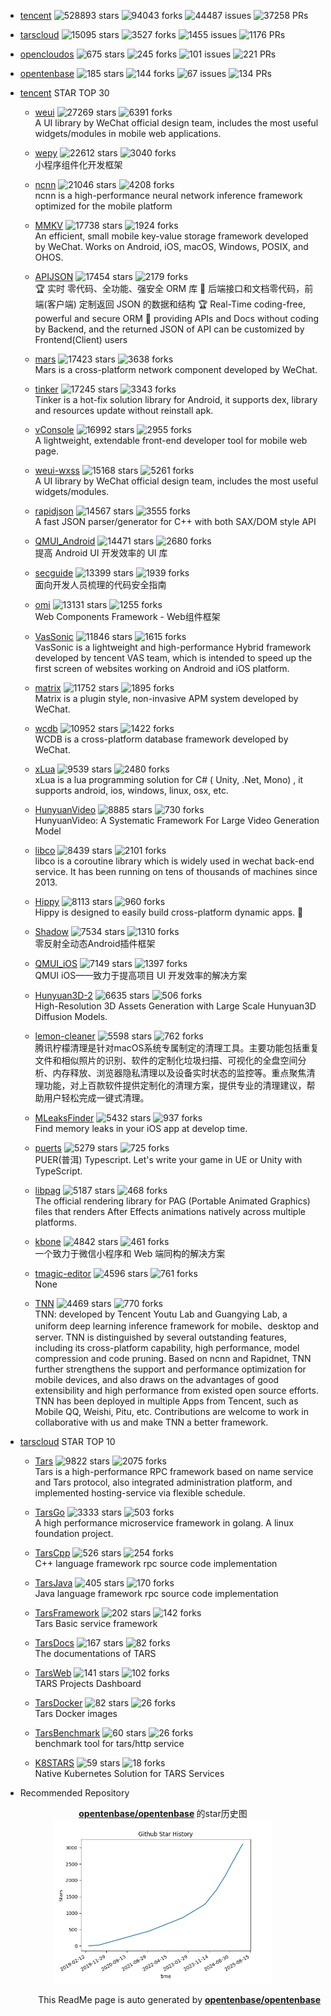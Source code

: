 
+ [tencent](https://github.com/tencent)
![528893 stars](https://img.shields.io/badge/Stars-528893-green)
![94043 forks](https://img.shields.io/badge/Forks-94043-green)
![44487 issues](https://img.shields.io/badge/Issues-44487-green)
![37258 PRs](https://img.shields.io/badge/PRs-37258-green)

+ [tarscloud](https://github.com/tarscloud)
![15095 stars](https://img.shields.io/badge/Stars-15095-green)
![3527 forks](https://img.shields.io/badge/Forks-3527-green)
![1455 issues](https://img.shields.io/badge/Issues-1455-green)
![1176 PRs](https://img.shields.io/badge/PRs-1176-green)

+ [opencloudos](https://github.com/opencloudos)
![675 stars](https://img.shields.io/badge/Stars-675-green)
![245 forks](https://img.shields.io/badge/Forks-245-green)
![101 issues](https://img.shields.io/badge/Issues-101-green)
![221 PRs](https://img.shields.io/badge/PRs-221-green)

+ [opentenbase](https://github.com/opentenbase)
![185 stars](https://img.shields.io/badge/Stars-185-green)
![144 forks](https://img.shields.io/badge/Forks-144-green)
![67 issues](https://img.shields.io/badge/Issues-67-green)
![134 PRs](https://img.shields.io/badge/PRs-134-green)



+ [tencent](https://github.com/tencent) STAR TOP 30
    
    + [weui](https://github.com/tencent/weui) 
    ![27269 stars](https://img.shields.io/badge/Stars-27269-green)
    ![6391 forks](https://img.shields.io/badge/Forks-6391-green)  
    A UI library by WeChat official design team, includes the most useful widgets/modules in mobile web applications.
    
    + [wepy](https://github.com/tencent/wepy) 
    ![22612 stars](https://img.shields.io/badge/Stars-22612-green)
    ![3040 forks](https://img.shields.io/badge/Forks-3040-green)  
    小程序组件化开发框架
    
    + [ncnn](https://github.com/tencent/ncnn) 
    ![21046 stars](https://img.shields.io/badge/Stars-21046-green)
    ![4208 forks](https://img.shields.io/badge/Forks-4208-green)  
    ncnn is a high-performance neural network inference framework optimized for the mobile platform
    
    + [MMKV](https://github.com/tencent/MMKV) 
    ![17738 stars](https://img.shields.io/badge/Stars-17738-green)
    ![1924 forks](https://img.shields.io/badge/Forks-1924-green)  
    An efficient, small mobile key-value storage framework developed by WeChat. Works on Android, iOS, macOS, Windows, POSIX, and OHOS.
    
    + [APIJSON](https://github.com/tencent/APIJSON) 
    ![17454 stars](https://img.shields.io/badge/Stars-17454-green)
    ![2179 forks](https://img.shields.io/badge/Forks-2179-green)  
    🏆 实时 零代码、全功能、强安全 ORM 库 🚀 后端接口和文档零代码，前端(客户端) 定制返回 JSON 的数据和结构 🏆 Real-Time coding-free, powerful and secure ORM 🚀  providing APIs and Docs without coding by Backend, and the returned JSON of API can be customized by Frontend(Client) users
    
    + [mars](https://github.com/tencent/mars) 
    ![17423 stars](https://img.shields.io/badge/Stars-17423-green)
    ![3638 forks](https://img.shields.io/badge/Forks-3638-green)  
    Mars is a cross-platform network component  developed by WeChat.
    
    + [tinker](https://github.com/tencent/tinker) 
    ![17245 stars](https://img.shields.io/badge/Stars-17245-green)
    ![3343 forks](https://img.shields.io/badge/Forks-3343-green)  
    Tinker is a hot-fix solution library for Android, it supports dex, library and resources update without reinstall apk.
    
    + [vConsole](https://github.com/tencent/vConsole) 
    ![16992 stars](https://img.shields.io/badge/Stars-16992-green)
    ![2955 forks](https://img.shields.io/badge/Forks-2955-green)  
    A lightweight, extendable front-end developer tool for mobile web page.
    
    + [weui-wxss](https://github.com/tencent/weui-wxss) 
    ![15168 stars](https://img.shields.io/badge/Stars-15168-green)
    ![5261 forks](https://img.shields.io/badge/Forks-5261-green)  
    A UI library by WeChat official design team, includes the most useful widgets/modules.
    
    + [rapidjson](https://github.com/tencent/rapidjson) 
    ![14567 stars](https://img.shields.io/badge/Stars-14567-green)
    ![3555 forks](https://img.shields.io/badge/Forks-3555-green)  
    A fast JSON parser/generator for C++ with both SAX/DOM style API
    
    + [QMUI_Android](https://github.com/tencent/QMUI_Android) 
    ![14471 stars](https://img.shields.io/badge/Stars-14471-green)
    ![2680 forks](https://img.shields.io/badge/Forks-2680-green)  
    提高 Android UI 开发效率的 UI 库
    
    + [secguide](https://github.com/tencent/secguide) 
    ![13399 stars](https://img.shields.io/badge/Stars-13399-green)
    ![1939 forks](https://img.shields.io/badge/Forks-1939-green)  
    面向开发人员梳理的代码安全指南
    
    + [omi](https://github.com/tencent/omi) 
    ![13131 stars](https://img.shields.io/badge/Stars-13131-green)
    ![1255 forks](https://img.shields.io/badge/Forks-1255-green)  
    Web Components Framework - Web组件框架
    
    + [VasSonic](https://github.com/tencent/VasSonic) 
    ![11846 stars](https://img.shields.io/badge/Stars-11846-green)
    ![1615 forks](https://img.shields.io/badge/Forks-1615-green)  
    VasSonic is a lightweight and high-performance Hybrid framework developed by tencent VAS team, which is intended to speed up the first screen of websites working on Android and iOS platform. 
    
    + [matrix](https://github.com/tencent/matrix) 
    ![11752 stars](https://img.shields.io/badge/Stars-11752-green)
    ![1895 forks](https://img.shields.io/badge/Forks-1895-green)  
    Matrix is a plugin style, non-invasive APM system developed by WeChat.
    
    + [wcdb](https://github.com/tencent/wcdb) 
    ![10952 stars](https://img.shields.io/badge/Stars-10952-green)
    ![1422 forks](https://img.shields.io/badge/Forks-1422-green)  
    WCDB is a cross-platform database framework developed by WeChat.
    
    + [xLua](https://github.com/tencent/xLua) 
    ![9539 stars](https://img.shields.io/badge/Stars-9539-green)
    ![2480 forks](https://img.shields.io/badge/Forks-2480-green)  
    xLua is a lua programming solution for  C# ( Unity, .Net, Mono) , it supports android, ios, windows, linux, osx, etc.
    
    + [HunyuanVideo](https://github.com/tencent/HunyuanVideo) 
    ![8885 stars](https://img.shields.io/badge/Stars-8885-green)
    ![730 forks](https://img.shields.io/badge/Forks-730-green)  
    HunyuanVideo: A Systematic Framework For Large Video Generation Model
    
    + [libco](https://github.com/tencent/libco) 
    ![8439 stars](https://img.shields.io/badge/Stars-8439-green)
    ![2101 forks](https://img.shields.io/badge/Forks-2101-green)  
    libco is a coroutine library which is widely used in wechat  back-end service. It has been running on tens of thousands of machines since 2013.
    
    + [Hippy](https://github.com/tencent/Hippy) 
    ![8113 stars](https://img.shields.io/badge/Stars-8113-green)
    ![960 forks](https://img.shields.io/badge/Forks-960-green)  
    Hippy is designed to easily build cross-platform dynamic apps. 👏
    
    + [Shadow](https://github.com/tencent/Shadow) 
    ![7534 stars](https://img.shields.io/badge/Stars-7534-green)
    ![1310 forks](https://img.shields.io/badge/Forks-1310-green)  
    零反射全动态Android插件框架
    
    + [QMUI_iOS](https://github.com/tencent/QMUI_iOS) 
    ![7149 stars](https://img.shields.io/badge/Stars-7149-green)
    ![1397 forks](https://img.shields.io/badge/Forks-1397-green)  
    QMUI iOS——致力于提高项目 UI 开发效率的解决方案
    
    + [Hunyuan3D-2](https://github.com/tencent/Hunyuan3D-2) 
    ![6635 stars](https://img.shields.io/badge/Stars-6635-green)
    ![506 forks](https://img.shields.io/badge/Forks-506-green)  
    High-Resolution 3D Assets Generation with Large Scale Hunyuan3D Diffusion Models.
    
    + [lemon-cleaner](https://github.com/tencent/lemon-cleaner) 
    ![5598 stars](https://img.shields.io/badge/Stars-5598-green)
    ![762 forks](https://img.shields.io/badge/Forks-762-green)  
    腾讯柠檬清理是针对macOS系统专属制定的清理工具。主要功能包括重复文件和相似照片的识别、软件的定制化垃圾扫描、可视化的全盘空间分析、内存释放、浏览器隐私清理以及设备实时状态的监控等。重点聚焦清理功能，对上百款软件提供定制化的清理方案，提供专业的清理建议，帮助用户轻松完成一键式清理。
    
    + [MLeaksFinder](https://github.com/tencent/MLeaksFinder) 
    ![5432 stars](https://img.shields.io/badge/Stars-5432-green)
    ![937 forks](https://img.shields.io/badge/Forks-937-green)  
    Find memory leaks in your iOS app at develop time.
    
    + [puerts](https://github.com/tencent/puerts) 
    ![5279 stars](https://img.shields.io/badge/Stars-5279-green)
    ![725 forks](https://img.shields.io/badge/Forks-725-green)  
    PUER(普洱) Typescript. Let's write your game in UE or Unity with TypeScript.
    
    + [libpag](https://github.com/tencent/libpag) 
    ![5187 stars](https://img.shields.io/badge/Stars-5187-green)
    ![468 forks](https://img.shields.io/badge/Forks-468-green)  
    The official rendering library for PAG (Portable Animated Graphics) files that renders After Effects animations natively across multiple platforms.
    
    + [kbone](https://github.com/tencent/kbone) 
    ![4842 stars](https://img.shields.io/badge/Stars-4842-green)
    ![461 forks](https://img.shields.io/badge/Forks-461-green)  
    一个致力于微信小程序和 Web 端同构的解决方案
    
    + [tmagic-editor](https://github.com/tencent/tmagic-editor) 
    ![4596 stars](https://img.shields.io/badge/Stars-4596-green)
    ![761 forks](https://img.shields.io/badge/Forks-761-green)  
    None
    
    + [TNN](https://github.com/tencent/TNN) 
    ![4469 stars](https://img.shields.io/badge/Stars-4469-green)
    ![770 forks](https://img.shields.io/badge/Forks-770-green)  
    TNN: developed by Tencent Youtu Lab and Guangying Lab, a uniform deep learning inference framework for mobile、desktop and server. TNN is distinguished by several outstanding features, including its cross-platform capability, high performance, model compression and code pruning. Based on ncnn and Rapidnet, TNN further strengthens the support and performance optimization for mobile devices, and also draws on the advantages of good extensibility and high performance from existed open source efforts. TNN has been deployed in multiple Apps from Tencent, such as Mobile QQ, Weishi, Pitu, etc. Contributions are welcome to work in collaborative with us and make TNN a better framework. 
    

+ [tarscloud](https://github.com/tarscloud) STAR TOP 10
    
    + [Tars](https://github.com/tarscloud/Tars) 
    ![9822 stars](https://img.shields.io/badge/Stars-9822-green)
    ![2075 forks](https://img.shields.io/badge/Forks-2075-green)  
    Tars is a high-performance RPC framework based on name service and Tars protocol, also integrated administration platform, and implemented hosting-service via flexible schedule.
    
    + [TarsGo](https://github.com/tarscloud/TarsGo) 
    ![3333 stars](https://img.shields.io/badge/Stars-3333-green)
    ![503 forks](https://img.shields.io/badge/Forks-503-green)  
    A  high performance microservice  framework  in golang. A linux foundation project.
    
    + [TarsCpp](https://github.com/tarscloud/TarsCpp) 
    ![526 stars](https://img.shields.io/badge/Stars-526-green)
    ![254 forks](https://img.shields.io/badge/Forks-254-green)  
    C++ language framework rpc source code implementation
    
    + [TarsJava](https://github.com/tarscloud/TarsJava) 
    ![405 stars](https://img.shields.io/badge/Stars-405-green)
    ![170 forks](https://img.shields.io/badge/Forks-170-green)  
    Java language framework rpc source code implementation
    
    + [TarsFramework](https://github.com/tarscloud/TarsFramework) 
    ![202 stars](https://img.shields.io/badge/Stars-202-green)
    ![142 forks](https://img.shields.io/badge/Forks-142-green)  
    Tars Basic service framework
    
    + [TarsDocs](https://github.com/tarscloud/TarsDocs) 
    ![167 stars](https://img.shields.io/badge/Stars-167-green)
    ![82 forks](https://img.shields.io/badge/Forks-82-green)  
    The documentations of TARS
    
    + [TarsWeb](https://github.com/tarscloud/TarsWeb) 
    ![141 stars](https://img.shields.io/badge/Stars-141-green)
    ![102 forks](https://img.shields.io/badge/Forks-102-green)  
    TARS Projects Dashboard
    
    + [TarsDocker](https://github.com/tarscloud/TarsDocker) 
    ![82 stars](https://img.shields.io/badge/Stars-82-green)
    ![26 forks](https://img.shields.io/badge/Forks-26-green)  
    Tars Docker  images
    
    + [TarsBenchmark](https://github.com/tarscloud/TarsBenchmark) 
    ![60 stars](https://img.shields.io/badge/Stars-60-green)
    ![26 forks](https://img.shields.io/badge/Forks-26-green)  
    benchmark tool for tars/http service
    
    + [K8STARS](https://github.com/tarscloud/K8STARS) 
    ![59 stars](https://img.shields.io/badge/Stars-59-green)
    ![18 forks](https://img.shields.io/badge/Forks-18-green)  
    Native Kubernetes  Solution for TARS Services
    


+ Recommended Repository  
<p align="center">
      <strong>
        <a href="https://github.com/opentenbase/opentenbase" target="_blank">opentenbase/opentenbase</a>
      </strong>  的star历史图
  <br>
  <img src="https://raw.githubusercontent.com/ButterAndButterfly/GithubTools/master/data/stars_history.jpg" width="350px"></img>    
</p>

<p align="right">
      This ReadMe page is auto generated by 
      <strong>
        <a href="https://github.com/opentenbase/opentenbase" target="_blank">opentenbase/opentenbase</a><br>
      </strong>   
</p>